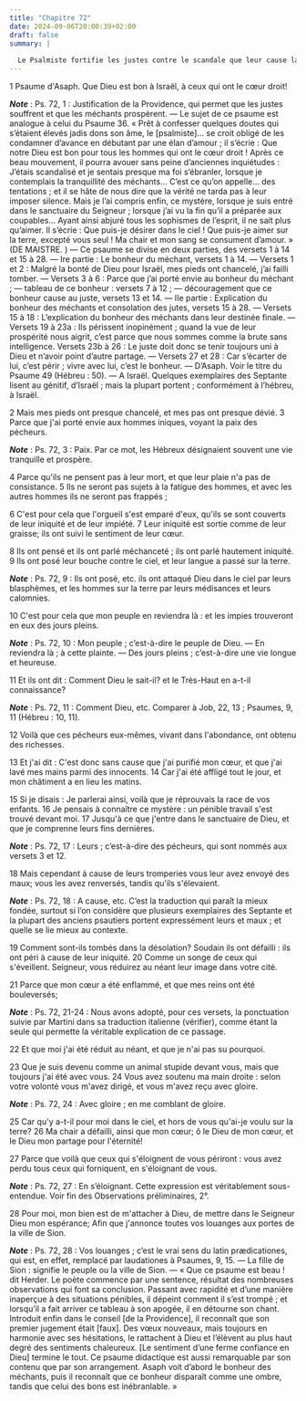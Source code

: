 ```yaml
---
title: "Chapitre 72"
date: 2024-09-06T20:00:39+02:00
draft: false
summary: |
  
  Le Psalmiste fortifie les justes contre le scandale que leur cause la prospérité des méchants, en montrant l’inconstance et le revers de cette prospérité.
---
```



1 Psaume d'Asaph. Que Dieu est bon à Israël, à ceux qui ont le cœur droit!

***Note*** :  Ps. 72, 1 : Justification de la Providence, qui permet que les justes souffrent et que les méchants prospèrent. ― Le sujet de ce psaume est analogue à celui du Psaume 36. « Prêt à confesser quelques doutes qui s’étaient élevés jadis dons son âme, le [psalmiste]… se croit obligé de les condamner d’avance en débutant par une élan d’amour ; il s’écrie : Que notre Dieu est bon pour tous les hommes qui ont le cœur droit ! Après ce beau mouvement, il pourra avouer sans peine d’anciennes inquiétudes : J’étais scandalisé et je sentais presque ma foi s’ébranler, lorsque je contemplais la tranquillité des méchants… C’est ce qu’on appelle… des tentations ; et il se hâte de nous dire que la vérité ne tarda pas à leur imposer silence. Mais je l’ai compris enfin, ce mystère, lorsque je suis entré dans le sanctuaire du Seigneur ; lorsque j’ai vu la fin qu’il a préparée aux coupables… Ayant ainsi abjuré tous les sophismes de l’esprit, il ne sait plus qu’aimer. Il s’écrie : Que puis-je désirer dans le ciel ! Que puis-je
aimer sur la terre, excepté vous seul ! Ma chair et mon sang se consument d’amour. » (DE MAISTRE. ) ― Ce psaume se divise en deux parties, des versets 1 à 14 et 15 à 28. ― Ire partie : Le bonheur du méchant, versets 1 à 14. ― Versets 1 et 2 : Malgré la bonté de Dieu pour Israël, mes pieds ont chancelé, j’ai failli tomber. ― Versets 3 à 6 : Parce que j’ai porté envie au bonheur du méchant ; ― tableau de ce bonheur : versets 7 à 12 ; ― découragement que ce bonheur cause au juste, versets 13 et 14. ― IIe partie : Explication du bonheur des méchants et consolation des jutes, versets 15 à 28. ― Versets 15 à 18 : L’explication du bonheur des méchants dans leur destinée finale. ― Versets 19 à 23a : Ils périssent inopinément ; quand la vue de leur prospérité nous aigrit, c’est parce que nous sommes comme la brute sans intelligence. Versets 23b à 26 : Le juste doit donc se tenir toujours uni à Dieu et n’avoir point d’autre partage. ― Versets 27 et 28 : Car s’écarter de lui, c’est périr ; vivre avec lui, c’est le
bonheur. ― D’Asaph. Voir le titre du Psaume 49 (Hébreu : 50). ― A Israël. Quelques exemplaires des Septante lisent au génitif, d’Israël ; mais la plupart portent ; conformément à l’hébreu, à Israël.


2 Mais mes pieds ont presque chancelé, et mes pas ont presque dévié. 3 Parce que j'ai porté envie aux hommes iniques, voyant la paix des pécheurs.

***Note*** :  Ps. 72, 3 : Paix. Par ce mot, les Hébreux désignaient souvent une vie tranquille et prospère.


4 Parce qu'ils ne pensent pas à leur mort, et que leur plaie n'a pas de consistance. 5 Ils ne seront pas sujets à la fatigue des hommes, et avec les autres hommes ils ne seront pas frappés ;


6 C'est pour cela que l'orgueil s'est emparé d'eux, qu'ils se sont couverts de leur iniquité et de leur impiété. 7 Leur iniquité est sortie comme de leur graisse; ils ont suivi le sentiment de leur cœur.


8 Ils ont pensé et ils ont parlé méchanceté ; ils ont parlé hautement iniquité. 9 Ils ont posé leur bouche contre le ciel, et leur langue a passé sur la terre.

***Note*** :  Ps. 72, 9 : Ils ont posé, etc. ils ont attaqué Dieu dans le ciel par leurs blasphèmes, et les hommes sur la terre par leurs médisances et leurs calomnies.


10 C'est pour cela que mon peuple en reviendra là : et les impies trouveront en eux des jours pleins.

***Note*** :  Ps. 72, 10 : Mon peuple ; c’est-à-dire le peuple de Dieu. ― En reviendra là ; à cette plainte. ― Des jours pleins ; c’est-à-dire une vie longue et heureuse.

11 Et ils ont dit : Comment Dieu le sait-il? et le Très-Haut en a-t-il connaissance?

***Note*** :  Ps. 72, 11 : Comment Dieu, etc. Comparer à Job, 22, 13 ; Psaumes, 9, 11 (Hébreu : 10, 11).

12 Voilà que ces pécheurs eux-mêmes, vivant dans l'abondance, ont obtenu des richesses.


13 Et j'ai dit : C'est donc sans cause que j'ai purifié mon cœur, et que j'ai lavé mes mains parmi des innocents. 14 Car j'ai été affligé tout le jour, et mon châtiment a en lieu les matins.


15 Si je disais : Je parlerai ainsi, voilà que je réprouvais la race de vos enfants. 16 Je pensais à connaître ce mystère : un pénible travail s'est trouvé devant moi. 17 Jusqu'à ce que j'entre dans le sanctuaire de Dieu, et que je comprenne leurs fins dernières.

***Note*** :  Ps. 72, 17 : Leurs ; c’est-à-dire des pécheurs, qui sont nommés aux versets 3 et 12.


18 Mais cependant à cause de leurs tromperies vous leur avez envoyé des maux; vous les avez renversés, tandis qu'ils s'élevaient.

***Note*** :  Ps. 72, 18 : A cause, etc. C’est la traduction qui paraît la mieux fondée, surtout si l’on considère que plusieurs exemplaires des Septante et la plupart des anciens psautiers portent expressément leurs et maux ; et quelle se lie mieux au contexte.

19 Comment sont-ils tombés dans la désolation? Soudain ils ont défailli : ils ont péri à cause de leur iniquité. 20 Comme un songe de ceux qui s'éveillent. Seigneur, vous réduirez au néant leur image dans votre cité.


21 Parce que mon cœur a été enflammé, et que mes reins ont été bouleversés;

***Note*** :  Ps. 72, 21-24 : Nous avons adopté, pour ces versets, la ponctuation suivie par Martini dans sa traduction italienne (vérifier), comme étant la seule qui permette la véritable explication de ce passage.

22 Et que moi j'ai été réduit au néant, et que je n'ai pas su pourquoi.


23 Que je suis devenu comme un animal stupide devant vous, mais que toujours j'ai été avec vous. 24 Vous avez soutenu ma main droite : selon votre volonté vous m'avez dirigé, et vous m'avez reçu avec gloire.

***Note*** :  Ps. 72, 24 : Avec gloire ; en me comblant de gloire.


25 Car qu'y a-t-il pour moi dans le ciel, et hors de vous qu'ai-je voulu sur la terre? 26 Ma chair a défailli, ainsi que mon cœur; ô le Dieu de mon cœur, et le Dieu mon partage pour l'éternité!


27 Parce que voilà que ceux qui s'éloignent de vous périront : vous avez perdu tous ceux qui forniquent, en s'éloignant de vous.

***Note*** :  Ps. 72, 27 : En s’éloignant. Cette expression est véritablement sous-entendue. Voir fin des Observations préliminaires, 2°.

28 Pour moi, mon bien est de m'attacher à Dieu, de mettre dans le Seigneur Dieu mon espérance; Afin que j'annonce toutes vos louanges aux portes de la ville de Sion.

***Note*** :  Ps. 72, 28 : Vos louanges ; c’est le vrai sens du latin prædicationes, qui est, en effet, remplacé par laudationes à Psaumes, 9, 15. ― La fille de Sion : signifie le peuple ou la ville de Sion. ― « Que ce psaume est beau ! dit Herder. Le poète commence par une sentence, résultat des nombreuses observations qui font sa conclusion. Passant avec rapidité et d’une manière inaperçue à des situations pénibles, il dépeint comment il s’est trompé ; et lorsqu’il a fait arriver ce tableau à son apogée, il en détourne son chant. Introduit enfin dans le conseil [de la Providence], il reconnaît que son premier jugement était [faux]. Des vœux nouveaux, mais toujours en harmonie avec ses hésitations, le rattachent à Dieu et l’élèvent au plus haut degré des sentiments chaleureux. [Le sentiment d’une ferme confiance en Dieu] termine le tout. Ce psaume didactique est aussi remarquable par son contenu que par son arrangement. Asaph voit d’abord le bonheur des méchants, puis il reconnaît que ce bonheur disparaît comme une
ombre, tandis que celui des bons est inébranlable. »

